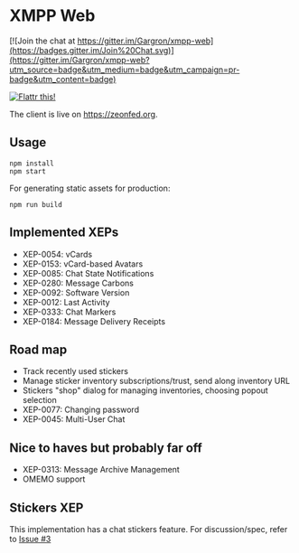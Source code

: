 # XMPP Web

[![Join the chat at https://gitter.im/Gargron/xmpp-web](https://badges.gitter.im/Join%20Chat.svg)](https://gitter.im/Gargron/xmpp-web?utm_source=badge&utm_medium=badge&utm_campaign=pr-badge&utm_content=badge)

[![Flattr this!](https://button.flattr.com/flattr-badge-large.png)](https://flattr.com/submit/auto?user_id=Gargron&url=https%3A%2F%2Fgithub.com%2FGargron%2Fxmpp-web)

The client is live on <https://zeonfed.org>.

## Usage

    npm install
    npm start

For generating static assets for production:

    npm run build

## Implemented XEPs

- XEP-0054: vCards
- XEP-0153: vCard-based Avatars
- XEP-0085: Chat State Notifications
- XEP-0280: Message Carbons
- XEP-0092: Software Version
- XEP-0012: Last Activity
- XEP-0333: Chat Markers
- XEP-0184: Message Delivery Receipts

## Road map

- Track recently used stickers
- Manage sticker inventory subscriptions/trust, send along inventory URL
- Stickers "shop" dialog for managing inventories, choosing popout selection
- XEP-0077: Changing password
- XEP-0045: Multi-User Chat

## Nice to haves but probably far off

- XEP-0313: Message Archive Management
- OMEMO support

## Stickers XEP

This implementation has a chat stickers feature. For discussion/spec, refer to [Issue #3](https://github.com/Gargron/xmpp-web/issues/3)
